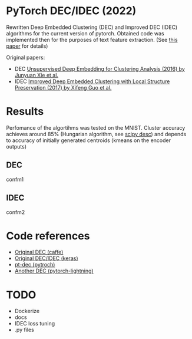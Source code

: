 # PyTorch DEC/IDEC (2022)
Rewritten Deep Embedded Clustering (DEC) and Improved DEC (IDEC) algorithms for the current version of pytorch. Obtained code was implemented then for the purposes of text feature extraction. (See [this paper](https://journalofbigdata.springeropen.com/articles/10.1186/s40537-022-00564-9#:~:text=Based%20on%20the%20results%2C%20BERT,that%20positions%20similar%20texts%20closer.) for details)

Original papers: 
- DEC [Unsupervised Deep Embedding for Clustering Analysis (2016) by Junyuan Xie et al.](https://arxiv.org/abs/1511.06335) 
- IDEC [Improved Deep Embedded Clustering with Local Structure Preservation (2017) by Xifeng Guo et al.](https://www.researchgate.net/publication/317095655_Improved_Deep_Embedded_Clustering_with_Local_Structure_Preservation)

# Results
Perfomance of the algortihms was tested on the MNIST. Cluster accuracy achieves around 85% (Hungarian algorithm, see [scipy desc](https://docs.scipy.org/doc/scipy/reference/generated/scipy.optimize.linear_sum_assignment.html)) and depends to accuracy of initially generated centroids (kmeans on the encoder outputs)
## DEC
confm1

## IDEC
confm2

# Code references
- [Original DEC (caffe)](https://github.com/piiswrong/dec)
- [Original DEC/IDEC (keras)](https://github.com/XifengGuo/IDEC)
- [pt-dec (pytroch)](https://github.com/vlukiyanov/pt-dec) 
- [Another DEC (pytorch-lightning)](https://github.com/youngerous/dec-pytorch)

# TODO
* Dockerize
* docs
* IDEC loss tuning
* .py files
